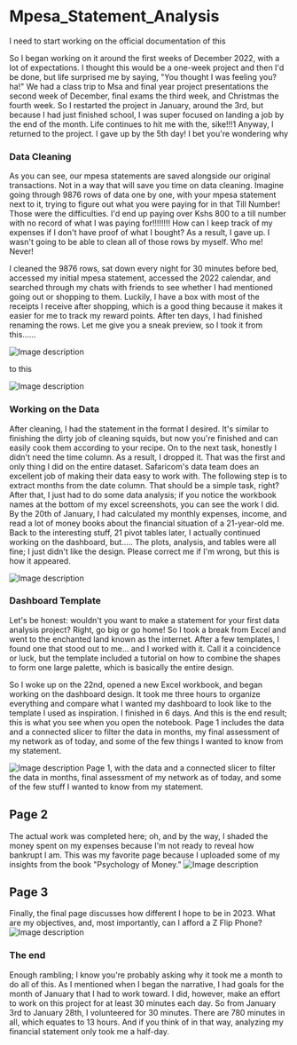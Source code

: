# Mpesa_Statement_Analysis

I need to start working on the official documentation of this

So I began working on it around the first weeks of December 2022, with a lot of expectations. I thought this would be a one-week project and then I'd be done, but life surprised me by saying, "You thought I was feeling you? ha!" We had a class trip to Msa and final year project presentations the second week of December, final exams the third week, and Christmas the fourth week.
So I restarted the project in January, around the 3rd, but because I had just finished school, I was super focused on landing a job by the end of the month. Life continues to hit me with the, sike!!!1 Anyway, I returned to the project. I gave up by the 5th day!
I bet you're wondering why 


### **Data Cleaning**

As you can see, our mpesa statements are saved alongside our original transactions. Not in a way that will save you time on data cleaning. Imagine going through 9876 rows of data one by one, with your mpesa statement next to it, trying to figure out what you were paying for in that Till Number! Those were the difficulties. I'd end up paying over Kshs 800 to a till number with no record of what I was paying for!!!!!!!! How can I keep track of my expenses if I don't have proof of what I bought? As a result, I gave up. I wasn't going to be able to clean all of those rows by myself. Who me! Never!

I cleaned the 9876 rows, sat down every night for 30 minutes before bed, accessed my initial mpesa statement, accessed the 2022 calendar, and searched through my chats with friends to see whether I had mentioned going out or shopping to them. Luckily, I have a box with most of the receipts I receive after shopping, which is a good thing because it makes it easier for me to track my reward points. After ten days, I had finished renaming the rows. 
Let me give you a sneak preview, so I took it from this......

![Image description](https://dev-to-uploads.s3.amazonaws.com/uploads/articles/5jg4dso06ooard5wmf9q.png)

to this

![Image description](https://dev-to-uploads.s3.amazonaws.com/uploads/articles/c7ek6kq1qnkpcykwigti.png)

### **Working on the Data**

After cleaning, I had the statement in the format I desired. It's similar to finishing the dirty job of cleaning squids, but now you're finished and can easily cook them according to your recipe. On to the next task, honestly I didn't need the time column. As a result, I dropped it. That was the first and only thing I did on the entire dataset. Safaricom's data team does an excellent job of making their data easy to work with. The following step is to extract months from the date column. That should be a simple task, right? After that, I just had to do some data analysis; if you notice the workbook names at the bottom of my excel screenshots, you can see the work I did.
By the 20th of January, I had calculated my monthly expenses, income, and read a lot of money books about the financial situation of a 21-year-old me. Back to the interesting stuff, 21 pivot tables later, I actually continued working on the dashboard, but..... The plots, analysis, and tables were all fine; I just didn't like the design. Please correct me if I'm wrong, but this is how it appeared.

![Image description](https://dev-to-uploads.s3.amazonaws.com/uploads/articles/yanymt6n1ocnr3mrbwgu.png)

### **Dashboard Template**
Let's be honest: wouldn't you want to make a statement for your first data analysis project? Right, go big or go home! So I took a break from Excel and went to the enchanted land known as the internet. After a few templates, I found one that stood out to me... and I worked with it. Call it a coincidence or luck, but the template included a tutorial on how to combine the shapes to form one large palette, which is basically the entire design.

So I woke up on the 22nd, opened a new Excel workbook, and began working on the dashboard design. It took me three hours to organize everything and compare what I wanted my dashboard to look like to the template I used as inspiration. I finished in 6 days. And this is the end result; this is what you see when you open the notebook.
Page 1 includes the data and a connected slicer to filter the data in months, my final assessment of my network as of today, and some of the few things I wanted to know from my statement.



![Image description](https://dev-to-uploads.s3.amazonaws.com/uploads/articles/4ppmw4bq2aujx7wj6f79.png)
Page 1, with the data and a connected slicer to filter the data in months, final assessment of my network as of today, and some of the few stuff I wanted to know from my statement.
## Page 2
The actual work was completed here; oh, and by the way, I shaded the money spent on my expenses because I'm not ready to reveal how bankrupt I am. This was my favorite page because I uploaded some of my insights from the book "Psychology of Money."
![Image description](https://dev-to-uploads.s3.amazonaws.com/uploads/articles/vi43qvu1xh8a0nrpahjy.png)


## Page 3
Finally, the final page discusses how different I hope to be in 2023. What are my objectives, and, most importantly, can I afford a Z Flip Phone?
![Image description](https://dev-to-uploads.s3.amazonaws.com/uploads/articles/0tabrda9asgh0u6mym9s.png)
### **The end**
Enough rambling; I know you're probably asking why it took me a month to do all of this. As I mentioned when I began the narrative, I had goals for the month of January that I had to work toward. I did, however, make an effort to work on this project for at least 30 minutes each day. So from January 3rd to January 28th, I volunteered for 30 minutes. There are 780 minutes in all, which equates to 13 hours. And if you think of in that way, analyzing my financial statement only took me a half-day.
